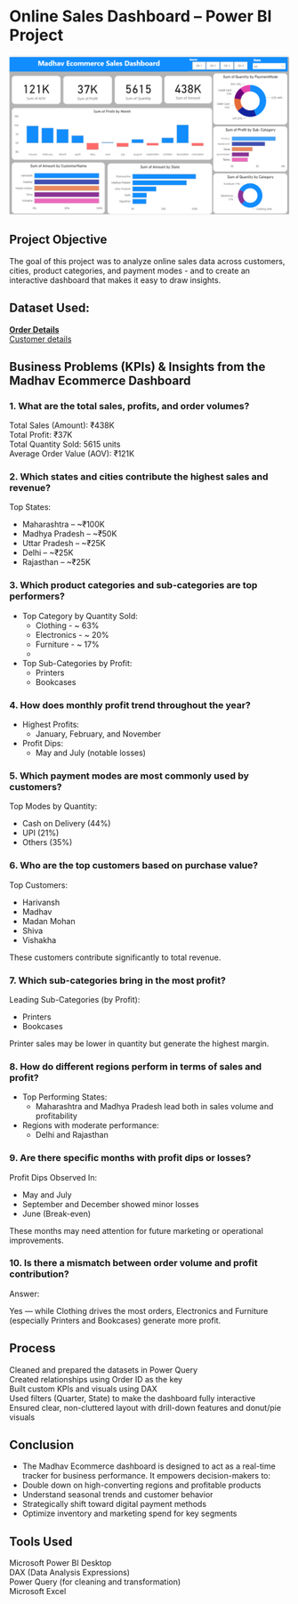 # Online Sales Dashboard – Power BI Project
![Dashboard image](Dashboard.png)

## Project Objective
The goal of this project was to analyze online sales data across customers, cities, product categories, and payment modes - and to create an interactive dashboard that makes it easy to draw insights.

## Dataset Used: 
[**Order Details**](https://github.com/radhasiingh/Power-BI-Project-1/blob/main/Details.csv)\
[Customer details](https://github.com/radhasiingh/Power-BI-Project-1/blob/main/Orders.csv)

## Business Problems (KPIs) & Insights from the Madhav Ecommerce Dashboard

### 1. What are the total sales, profits, and order volumes?
Total Sales (Amount): ₹438K\
Total Profit: ₹37K\
Total Quantity Sold: 5615 units\
Average Order Value (AOV): ₹121K
  
### 2. Which states and cities contribute the highest sales and revenue?
Top States:
- Maharashtra – ~₹100K
- Madhya Pradesh – ~₹50K
- Uttar Pradesh – ~₹25K
- Delhi – ~₹25K
- Rajasthan – ~₹25K

### 3. Which product categories and sub-categories are top performers?
- Top Category by Quantity Sold:
  - Clothing - ~ 63%
  - Electronics - ~ 20%
  - Furniture - ~ 17%
  - 
- Top Sub-Categories by Profit:
  - Printers
  - Bookcases
    
### 4. How does monthly profit trend throughout the year?
- Highest Profits:
  - January, February, and November
- Profit Dips:
  - May and July (notable losses)

### 5. Which payment modes are most commonly used by customers?
Top Modes by Quantity:
  - Cash on Delivery (44%)
  - UPI (21%)
  - Others (35%)

### 6. Who are the top customers based on purchase value?
Top Customers:
  - Harivansh
  - Madhav
  - Madan Mohan
  - Shiva
  - Vishakha

These customers contribute significantly to total revenue.

### 7. Which sub-categories bring in the most profit?
Leading Sub-Categories (by Profit):
  - Printers
  - Bookcases

Printer sales may be lower in quantity but generate the highest margin.

### 8. How do different regions perform in terms of sales and profit?
- Top Performing States:
  - Maharashtra and Madhya Pradesh lead both in sales volume and profitability
- Regions with moderate performance:
  - Delhi and Rajasthan

### 9. Are there specific months with profit dips or losses?
Profit Dips Observed In:
  - May and July
  - September and December showed minor losses
  - June (Break-even)

These months may need attention for future marketing or operational improvements.

### 10. Is there a mismatch between order volume and profit contribution?
Answer:

Yes — while Clothing drives the most orders, Electronics and Furniture (especially Printers and Bookcases) generate more profit.

## Process   
Cleaned and prepared the datasets in Power Query\
Created relationships using Order ID as the key\
Built custom KPIs and visuals using DAX\
Used filters (Quarter, State) to make the dashboard fully interactive\
Ensured clear, non-cluttered layout with drill-down features and donut/pie visuals

## Conclusion
- The Madhav Ecommerce dashboard is designed to act as a real-time tracker for business performance. It empowers decision-makers to:
- Double down on high-converting regions and profitable products
- Understand seasonal trends and customer behavior
- Strategically shift toward digital payment methods
- Optimize inventory and marketing spend for key segments

## Tools Used
Microsoft Power BI Desktop\
DAX (Data Analysis Expressions)\
Power Query (for cleaning and transformation)\
Microsoft Excel
